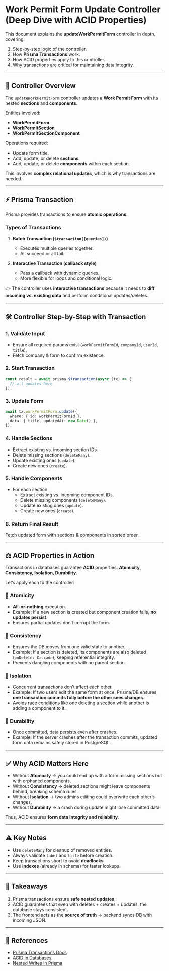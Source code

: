 # Work Permit Form Update Controller (Deep Dive with ACID Properties)

This document explains the **updateWorkPermitForm** controller in depth, covering:

1. Step-by-step logic of the controller.  
2. How **Prisma Transactions** work.  
3. How ACID properties apply to this controller.  
4. Why transactions are critical for maintaining data integrity.  

---

## 📌 Controller Overview

The `updateWorkPermitForm` controller updates a **Work Permit Form** with its nested **sections** and **components**.  

Entities involved:
- **WorkPermitForm**
- **WorkPermitSection**
- **WorkPermitSectionComponent**

Operations required:
- Update form title.  
- Add, update, or delete **sections**.  
- Add, update, or delete **components** within each section.  

This involves **complex relational updates**, which is why transactions are needed.

---

## ⚡ Prisma Transaction

Prisma provides transactions to ensure **atomic operations**.

### Types of Transactions

1. **Batch Transaction (`$transaction([queries])`)**
   - Executes multiple queries together.
   - All succeed or all fail.

2. **Interactive Transaction (callback style)**
   - Pass a callback with dynamic queries.
   - More flexible for loops and conditional logic.

👉 The controller uses **interactive transactions** because it needs to **diff incoming vs. existing data** and perform conditional updates/deletes.

---

## 🛠 Controller Step-by-Step with Transaction

### 1. Validate Input
- Ensure all required params exist (`workPermitFormId`, `companyId`, `userId`, `title`).
- Fetch company & form to confirm existence.

### 2. Start Transaction
```ts
const result = await prisma.$transaction(async (tx) => {
  // all updates here
});
```

### 3. Update Form
```ts
await tx.workPermitForm.update({
  where: { id: workPermitFormId },
  data: { title, updatedAt: new Date() },
});
```

### 4. Handle Sections
- Extract existing vs. incoming section IDs.
- Delete missing sections (`deleteMany`).
- Update existing ones (`update`).
- Create new ones (`create`).

### 5. Handle Components
- For each section:
  - Extract existing vs. incoming component IDs.
  - Delete missing components (`deleteMany`).
  - Update existing ones (`update`).
  - Create new ones (`create`).

### 6. Return Final Result
Fetch updated form with sections & components in sorted order.

---

## ⚖️ ACID Properties in Action

Transactions in databases guarantee **ACID** properties: **Atomicity, Consistency, Isolation, Durability**.  

Let’s apply each to the controller:

### 🔹 Atomicity
- **All-or-nothing** execution.  
- Example: If a new section is created but component creation fails, **no updates persist**.  
- Ensures partial updates don’t corrupt the form.

### 🔹 Consistency
- Ensures the DB moves from one valid state to another.  
- Example: If a section is deleted, its components are also deleted (`onDelete: Cascade`), keeping referential integrity.  
- Prevents dangling components with no parent section.

### 🔹 Isolation
- Concurrent transactions don’t affect each other.  
- Example: If two users edit the same form at once, Prisma/DB ensures **one transaction commits fully before the other sees changes**.  
- Avoids race conditions like one deleting a section while another is adding a component to it.

### 🔹 Durability
- Once committed, data persists even after crashes.  
- Example: If the server crashes after the transaction commits, updated form data remains safely stored in PostgreSQL.  

---

## ✅ Why ACID Matters Here

- Without **Atomicity** → you could end up with a form missing sections but with orphaned components.  
- Without **Consistency** → deleted sections might leave components behind, breaking schema rules.  
- Without **Isolation** → two admins editing could overwrite each other’s changes.  
- Without **Durability** → a crash during update might lose committed data.  

Thus, ACID ensures **form data integrity and reliability**.

---

## ⚠️ Key Notes
- Use `deleteMany` for cleanup of removed entities.  
- Always validate `label` and `title` before creation.  
- Keep transactions short to avoid **deadlocks**.  
- Use **indexes** (already in schema) for faster lookups.  

---

## 🔑 Takeaways
1. Prisma transactions ensure **safe nested updates**.  
2. ACID guarantees that even with deletes + creates + updates, the database stays consistent.  
3. The frontend acts as the **source of truth** → backend syncs DB with incoming JSON.  

---

## 📘 References
- [Prisma Transactions Docs](https://www.prisma.io/docs/concepts/components/prisma-client/transactions)  
- [ACID in Databases](https://en.wikipedia.org/wiki/ACID)  
- [Nested Writes in Prisma](https://www.prisma.io/docs/concepts/components/prisma-client/relation-queries#nested-writes)  

